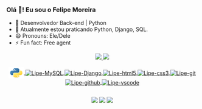 ### Olá 👋! Eu sou o Felipe Moreira

- 🔭 Desenvolvedor Back-end | Python 
- 🌱 Atualmente estou praticando Python, Django, SQL.
- 😄 Pronouns: Ele/Dele
- ⚡ Fun fact: Free agent
<div align="center">
  <a href="https://github.com/FelipeM0reira">
  <img height="180em" src="https://github-readme-stats.vercel.app/api?username=FelipeM0reira&show_icons=true&theme=radical&include_all_commits=true&count_private=true"/>
  <img height="180em" src="https://github-readme-stats.vercel.app/api/top-langs/?username=FelipeM0reira&layout=compact&langs_count=7&theme=radical"/>
</div>
<div style="display: inline_block" align="center"><br>
  <img align="center" alt="Lipe-Python" height="30" width="40" src="https://raw.githubusercontent.com/devicons/devicon/master/icons/python/python-original.svg">
  <img align="center" alt="Lipe-MySQL" height="30" width="40" src="https://cdn.jsdelivr.net/gh/devicons/devicon/icons/mysql/mysql-original.svg" />
  <img align="center" alt="Lipe-Django" height="30" width="40" src="https://cdn.jsdelivr.net/gh/devicons/devicon/icons/django/django-plain.svg" />
  <img align="center" alt="Lipe-html5" height="30" width="40" src="https://cdn.jsdelivr.net/gh/devicons/devicon/icons/html5/html5-original.svg" />
  <img align="center" alt="Lipe-css3" height="30" width="40" src="https://cdn.jsdelivr.net/gh/devicons/devicon/icons/css3/css3-original.svg" />
  <img align="center" alt="Lipe-git" height="30" width="40" src="https://cdn.jsdelivr.net/gh/devicons/devicon/icons/git/git-original.svg" />
  <img align="center" alt="Lipe-github" height="30" width="40" src="https://cdn.jsdelivr.net/gh/devicons/devicon/icons/github/github-original.svg" />
  <img align="center" alt="Lipe-vscode" height="30" width="40" src="https://cdn.jsdelivr.net/gh/devicons/devicon/icons/vscode/vscode-original.svg" />
</div>
  
  ##
  <div align="center">
    <a href = "https://www.linkedin.com/in/felipe-m0reira/" target="_blank"><img src="https://img.shields.io/badge/-LinkedIn-%230077B5?style=for-the-badge&logo=linkedin&logoColor=white" target="_blank"></a>
   <a href = "mailto:felipeemooreira@gmail.com"><img src="https://img.shields.io/badge/Gmail-D14836?style=for-the-badge&logo=gmail&logoColor=white" target="_blank"></a>
   <a href = "https://www.instagram.com/joaofelipe1992/" target="_blank"><img src= "https://img.shields.io/badge/Instagram-E4405F?style=for-the-badge&logo=instagram&logoColor=white"</a> 
  </div>
